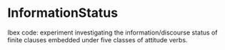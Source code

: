 # InformationStatus
Ibex code: experiment investigating the information/discourse status of finite clauses embedded under five classes of attitude verbs.
